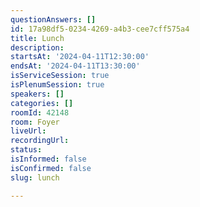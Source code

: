 ```yaml
---
questionAnswers: []
id: 17a98df5-0234-4269-a4b3-cee7cff575a4
title: Lunch
description: 
startsAt: '2024-04-11T12:30:00'
endsAt: '2024-04-11T13:30:00'
isServiceSession: true
isPlenumSession: true
speakers: []
categories: []
roomId: 42148
room: Foyer
liveUrl: 
recordingUrl: 
status: 
isInformed: false
isConfirmed: false
slug: lunch

---
```

